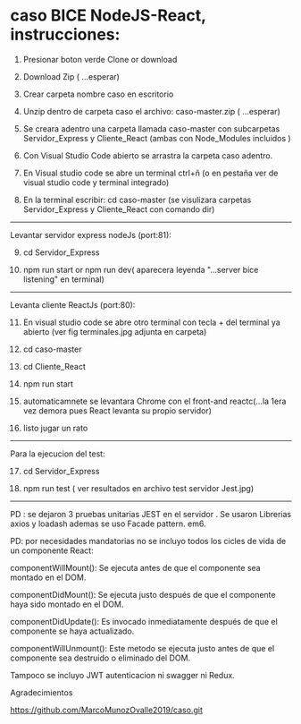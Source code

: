 # caso BICE NodeJS-React, instrucciones:

1. Presionar boton verde Clone or download

2. Download Zip ( ...esperar)

3. Crear carpeta nombre caso en escritorio

4. Unzip dentro de carpeta caso el archivo: caso-master.zip ( ...esperar)

5. Se creara adentro una carpeta llamada caso-master con subcarpetas Servidor_Express y Cliente_React (ambas con Node_Modules incluidos )

6. Con Visual Studio Code abierto se arrastra la carpeta caso adentro.

7. En Visual studio code se abre un terminal ctrl+ñ (o en pestaña ver de visual studio code y terminal integrado) 

8. En la terminal escribir: cd caso-master (se visulizara carpetas Servidor_Express y Cliente_React con comando dir)

_______________________________________________________________
Levantar servidor express nodeJs (port:81):

9. cd Servidor_Express

10. npm run start or npm run dev( aparecera leyenda "...server bice listening" en terminal)

_______________________________________________________________

Levanta cliente ReactJs (port:80):

11. En visual studio code se abre otro terminal con tecla + del terminal ya abierto (ver fig terminales.jpg adjunta en carpeta)

12. cd caso-master

13. cd Cliente_React

14. npm run start

15. automaticamnete se levantara Chrome con el front-and reactc(...la 1era vez demora pues React levanta su propio servidor)

16. listo jugar un rato
_______________________________________________________________

Para la ejecucion del test:

17. cd Servidor_Express

18. npm run test ( ver resultados en archivo test servidor Jest.jpg)

_______________________________________________________________

PD : se dejaron 3 pruebas unitarias JEST en el servidor . Se usaron Librerias axios y loadash
ademas se uso Facade pattern. em6. 

PD: por necesidades mandatorias no se incluyo todos los cicles de vida de un componente React:

componentWillMount(): Se ejecuta antes de que el componente sea montado en el DOM.

componentDidMount(): Se ejecuta justo después de que el componente haya sido montado en el DOM.

componentDidUpdate(): Es invocado inmediatamente después de que el componente se haya actualizado.

componentWillUnmount(): Este metodo se ejecuta justo antes de que el componente sea destruido o eliminado del DOM.

Tampoco se incluyo JWT autenticacion ni swagger ni Redux.

Agradecimientos

https://github.com/MarcoMunozOvalle2019/caso.git


